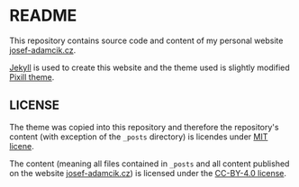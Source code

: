 # README

This repository contains source code and content of my personal website [josef-adamcik.cz](https://josef-adamcik.cz).

[Jekyll](https://jekyllrb.com) is used to create this website and the theme used is slightly modified [Pixill theme](https://github.com/johnotander/pixyll). 

## LICENSE

The theme was copied into this repository and therefore the repository's content (with exception of the `_posts` directory) is licendes under [MIT licene](LICENSE.txt). 

The content (meaning all files contained in `_posts` and all content published on the website [josef-adamcik.cz](https://josef-adamcik.cz)) is licensed under the [CC-BY-4.0 license](https://creativecommons.org/licenses/by/4.0/).


